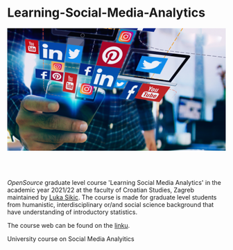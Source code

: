 
# Learning-Social-Media-Analytics 


<p align="center">
  <img src="Foto/SoMe1.png" width="750" title="hover text">
</p>


<br>
<br>

*OpenSource* graduate level course 'Learning Social Media Analytics' in the academic year 2021/22 at the faculty of Croatian Studies, Zagreb maintained by [Luka Sikic](https://www.lukasikic.info/). The course is made for graduate level students from humanistic, interdisciplinary or/and social science background that have understanding of introductory statistics.

The course web can be found on the [linku](https://lusiki.github.io/Learning-Social-Media-Analytics/).




University course on Social Media Analyitics
